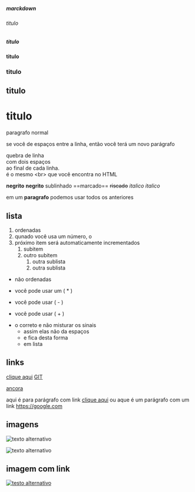 ##### marckdown

###### titulo

##### titulo

#### titulo

### titulo

## titulo

# titulo

paragrafo normal 

se você de espaços 
entre a linha, então você 
terá um novo parágrafo


quebra de linha  
com dois espaços  
ao final de cada linha. <br>é o mesmo \<br> que você encontra no HTML

**negrito**
__negrito__
sublinhado
==marcado==
~~riscado~~
_italico_
*italico*

em um **paragrafo** podemos usar todos os anteriores

## lista
1. ordenadas
2. qunado você usa um número, o
3. próximo item será automaticamente incrementados
    1. subitem
    1. outro subitem
        1. outra sublista
        1. outra sublista


- não ordenadas
* você pode usar um ( * )
- você pode usar ( - )
+ você pode usar ( + )

- o correto e não misturar os sinais 
    - assim elas não da espaços
    - e fica desta forma
    - em lista

## links

[clique aqui](https://google.com)
[GIT](https://github.com/andrefioramonte/TDS-01)

[ancora](#marckdown)

aqui é para parágrafo com link [clique aqui](https://google.com "titulo para o link")  ou aque é um parágrafo com um link https://google.com

## imagens

![texto alternativo](https://e7.pngegg.com/pngimages/713/558/png-clipart-computer-icons-pro-git-github-logo-text-logo-thumbnail.png)

![texto alternativo](https://e7.pngegg.com/pngimages/713/558/png-clipart-computeasasasasr-icons-pro-git-github-logo-text-logo-thumbnail.png)


## imagem com link

[![testo alternativo](https://e7.pngegg.com/pngimages/713/558/png-clipart-computer-icons-pro-git-github-logo-text-logo-thumbnail.png)]( https://google.com)